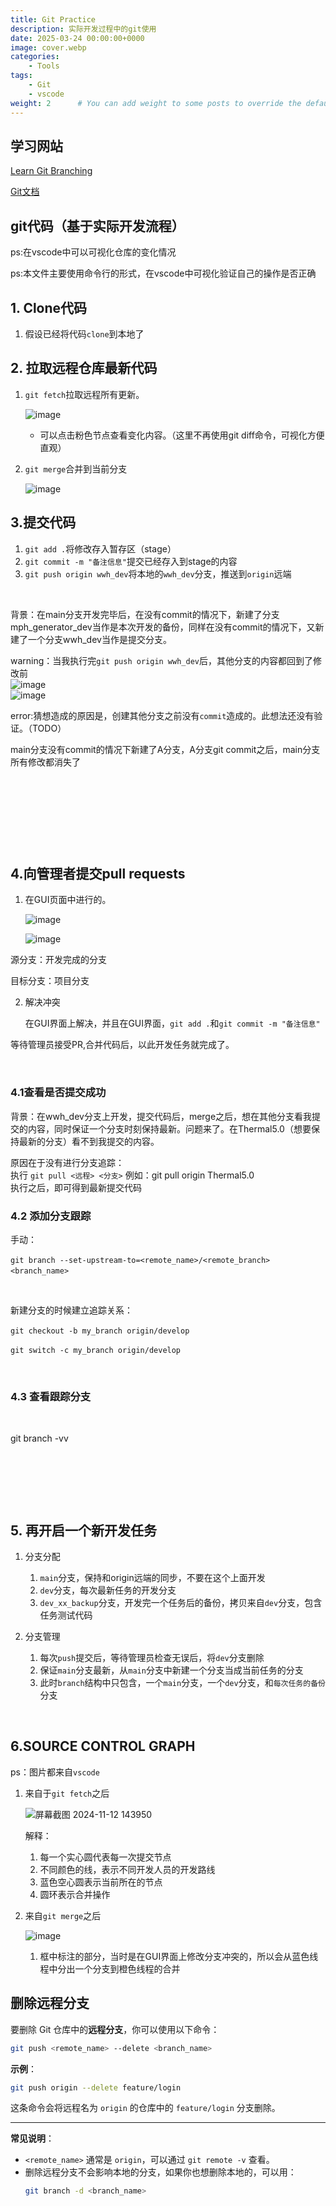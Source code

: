 ```yaml
---
title: Git Practice
description: 实际开发过程中的git使用
date: 2025-03-24 00:00:00+0000
image: cover.webp
categories:
    - Tools
tags:
    - Git
    - vscode
weight: 2      # You can add weight to some posts to override the default sorting (date descending)
---
```


## 学习网站
[Learn Git Branching](https://learngitbranching.js.org/?locale=zh_CN)

[Git文档](https://git-scm.com/doc)


## git代码（基于实际开发流程）

ps:在vscode中可以可视化仓库的变化情况

ps:本文件主要使用命令行的形式，在vscode中可视化验证自己的操作是否正确

## 1. Clone代码

1. 假设已经将代码`clone`​到本地了

## 2. 拉取远程仓库最新代码

1. ​`git fetch`​拉取远程所有更新。

    ​![image](assets/image-20241106100439-ut2gw03.png "粉色部分是git fetch后出现的")​

    * 可以点击粉色节点查看变化内容。（这里不再使用git diff命令，可视化方便直观）

2. ​`git merge`​合并到当前分支

    ​![image](assets/image-20241106102009-gppsf65.png "合并后，粉色节点变成蓝色空心，表示当前所在节点")​

## 3.提交代码

1. ​`git add .`​将修改存入暂存区（stage）
2. ​`git commit -m "备注信息"`​提交已经存入到stage的内容
3. ​`git push origin wwh_dev`​将本地的`wwh_dev`​分支，推送到`origin`​远端

‍

背景：在main分支开发完毕后，在没有commit的情况下，新建了分支mph_generator_dev当作是本次开发的备份，同样在没有commit的情况下，又新建了一个分支wwh_dev当作是提交分支。

warning：当我执行完`git push origin wwh_dev`​ 后，其他分支的内容都回到了修改前  
​![image](assets/image-20241112102741-63lyvcr.png "`git push origin wwh_dev`执行之后")​  
​![image](assets/image-20241112102556-4b9js4p.png "回到其他分支，背景中的原先想法都没有了")​

error:猜想造成的原因是，创建其他分支之前没有`commit`​ 造成的。此想法还没有验证。（TODO）  
  
main分支没有commit的情况下新建了A分支，A分支git commit之后，main分支所有修改都消失了

‍

‍

‍

‍

## 4.向管理者提交pull requests

1. 在GUI页面中进行的。

    ​![image](assets/image-20241202141543-hlc6qfm.png)​

    ​![image](assets/image-20241202141630-8z1rx41.png)​

源分支：开发完成的分支

目标分支：项目分支

2. 解决冲突

    在GUI界面上解决，并且在GUI界面，`git add .`​和`git commit -m "备注信息"`​

等待管理员接受PR,合并代码后，以此开发任务就完成了。

‍

### 4.1查看是否提交成功

背景：在wwh_dev分支上开发，提交代码后，merge之后，想在其他分支看我提交的内容，同时保证一个分支时刻保持最新。问题来了。在Thermal5.0（想要保持最新的分支）看不到我提交的内容。

原因在于没有进行分支追踪：  
执行 `git pull <远程> <分支>`​     例如：git pull origin Thermal5.0  
执行之后，即可得到最新提交代码

### 4.2 添加分支跟踪

手动：

​`git branch --set-upstream-to=<remote_name>/<remote_branch> <branch_name>`​

‍

新建分支的时候建立追踪关系：

​`git checkout -b my_branch origin/develop`​

​`git switch -c my_branch origin/develop`​

‍

### 4.3 查看跟踪分支

‍

git branch -vv

‍

‍

‍

## 5. 再开启一个新开发任务

1. 分支分配

    1. ​`main`​分支，保持和origin远端的同步，不要在这个上面开发
    2. ​`dev`​分支，每次最新任务的开发分支
    3. ​`dev_xx_backup`​分支，开发完一个任务后的备份，拷贝来自`dev`​分支，包含任务测试代码
2. 分支管理

    1. 每次`push`​提交后，等待管理员检查无误后，将`dev`​分支删除
    2. 保证`main`​分支最新，从`main`​分支中新建一个分支当成当前任务的分支
    3. 此时`branch`​结构中只包含，一个`main`​分支，一个`dev`​分支，和`每次任务的备份`​分支

‍

## 6.SOURCE CONTROL GRAPH

ps：图片都来自`vscode`​

1. 来自于`git fetch`​之后

    ​![屏幕截图 2024-11-12 143950](assets/屏幕截图%202024-11-12%20143950-20241112152941-6iufqqs.png)​

    解释：  

    1. 每一个实心圆代表每一次提交节点
    2. 不同颜色的线，表示不同开发人员的开发路线
    3. <span data-type="text" style="background-color: var(--b3-card-info-background); color: var(--b3-card-info-color);">蓝色空心圆</span>表示当前所在的节点
    4. 圆环表示合并操作

2. 来自`git merge`​之后

    ​![image](assets/image-20241112153120-r572v33.png)​

    1. 框中标注的部分，当时是在GUI界面上修改分支冲突的，所以会从蓝色线程中分出一个分支到橙色线程的合并


## 删除远程分支

‍要删除 Git 仓库中的**远程分支**，你可以使用以下命令：

```bash
git push <remote_name> --delete <branch_name>
```

**示例**：
```bash
git push origin --delete feature/login
```

这条命令会将远程名为 `origin` 的仓库中的 `feature/login` 分支删除。

---

**常见说明**：
- `<remote_name>` 通常是 `origin`，可以通过 `git remote -v` 查看。
- 删除远程分支不会影响本地的分支，如果你也想删除本地的，可以用：
  ```bash
  git branch -d <branch_name>
  ```

‍

‍

